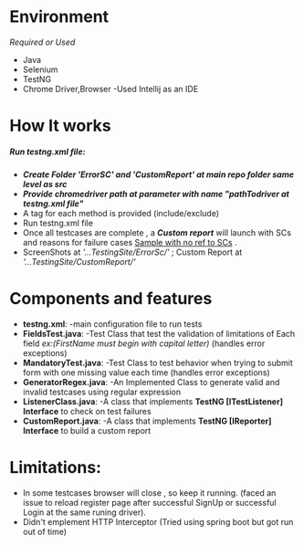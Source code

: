 # Environment
*Required or Used*
  - Java 
  - Selenium 
  - TestNG
  - Chrome Driver,Browser
        -Used Intellij as an IDE

# How It works
##### Run testng.xml file:
  - ***Create Folder 'ErrorSC' and 'CustomReport' at main repo folder same level as src***
  - ***Provide chromedriver path at parameter with name "pathTodriver at testng.xml file"***
  - A tag for each method is provided (include/exclude)
  - Run testng.xml file
  - Once all testcases are complete , a ***Custom report*** will launch with SCs and reasons for failure cases [Sample with no ref to SCs](https://drive.google.com/file/d/1n1JilHFd2nwuHhUz80_OQJmognzm9YBg/view?usp=sharing) .
  - ScreenShots at  *'...TestingSite/ErrorSc/'* ; Custom Report at *'...TestingSite/CustomReport/'*
  
# Components and features
- **testng.xml**:
    -main configuration file to run tests
- **FieldsTest.java**:
   -Test Class that test the validation of limitations of Each field  *ex:(FirstName must begin with capital letter)* (handles error exceptions)
- **MandatoryTest.java**:
    -Test Class to test behavior when trying to submit form with one missing value each time (handles error exceptions)
- **GeneratorRegex.java**:
    -An Implemented Class to generate valid and invalid testcases using regular expression
- **ListenerClass.java**:
    -A class that implements **TestNG [ITestListener] Interface** to check on test failures
- **CustomReport.java**:
    -A class that implements **TestNG [IReporter] Interface** to build a custom report

# Limitations:
- In some testcases browser will close , so keep it running. (faced an issue to reload register page after successful SignUp or successful Login at the same runing driver).
- Didn't emplement HTTP Interceptor (Tried using spring boot but got run out of time)
